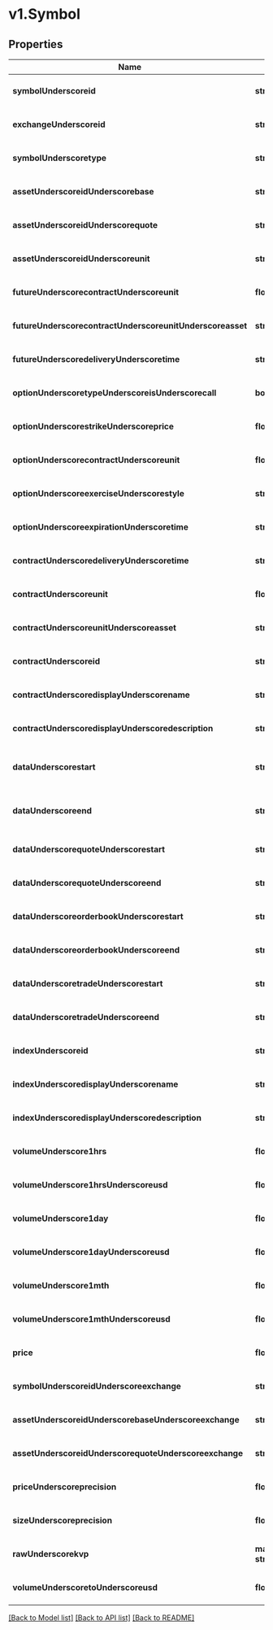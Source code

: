 # v1.Symbol

## Properties
Name | Type | Description | Notes
------------ | ------------- | ------------- | -------------
**symbolUnderscoreid** | **string** |  | [optional] [default to null]
**exchangeUnderscoreid** | **string** |  | [optional] [default to null]
**symbolUnderscoretype** | **string** |  | [optional] [default to null]
**assetUnderscoreidUnderscorebase** | **string** |  | [optional] [default to null]
**assetUnderscoreidUnderscorequote** | **string** |  | [optional] [default to null]
**assetUnderscoreidUnderscoreunit** | **string** |  | [optional] [default to null]
**futureUnderscorecontractUnderscoreunit** | **float** |  | [optional] [default to null]
**futureUnderscorecontractUnderscoreunitUnderscoreasset** | **string** |  | [optional] [default to null]
**futureUnderscoredeliveryUnderscoretime** | **string** |  | [optional] [default to null]
**optionUnderscoretypeUnderscoreisUnderscorecall** | **boolean** |  | [optional] [default to null]
**optionUnderscorestrikeUnderscoreprice** | **float** |  | [optional] [default to null]
**optionUnderscorecontractUnderscoreunit** | **float** |  | [optional] [default to null]
**optionUnderscoreexerciseUnderscorestyle** | **string** |  | [optional] [default to null]
**optionUnderscoreexpirationUnderscoretime** | **string** |  | [optional] [default to null]
**contractUnderscoredeliveryUnderscoretime** | **string** |  | [optional] [default to null]
**contractUnderscoreunit** | **float** |  | [optional] [default to null]
**contractUnderscoreunitUnderscoreasset** | **string** |  | [optional] [default to null]
**contractUnderscoreid** | **string** |  | [optional] [default to null]
**contractUnderscoredisplayUnderscorename** | **string** |  | [optional] [default to null]
**contractUnderscoredisplayUnderscoredescription** | **string** |  | [optional] [default to null]
**dataUnderscorestart** | **string** |  | [optional] [readonly] [default to null]
**dataUnderscoreend** | **string** |  | [optional] [readonly] [default to null]
**dataUnderscorequoteUnderscorestart** | **string** |  | [optional] [default to null]
**dataUnderscorequoteUnderscoreend** | **string** |  | [optional] [default to null]
**dataUnderscoreorderbookUnderscorestart** | **string** |  | [optional] [default to null]
**dataUnderscoreorderbookUnderscoreend** | **string** |  | [optional] [default to null]
**dataUnderscoretradeUnderscorestart** | **string** |  | [optional] [default to null]
**dataUnderscoretradeUnderscoreend** | **string** |  | [optional] [default to null]
**indexUnderscoreid** | **string** |  | [optional] [default to null]
**indexUnderscoredisplayUnderscorename** | **string** |  | [optional] [default to null]
**indexUnderscoredisplayUnderscoredescription** | **string** |  | [optional] [default to null]
**volumeUnderscore1hrs** | **float** |  | [optional] [default to null]
**volumeUnderscore1hrsUnderscoreusd** | **float** |  | [optional] [default to null]
**volumeUnderscore1day** | **float** |  | [optional] [default to null]
**volumeUnderscore1dayUnderscoreusd** | **float** |  | [optional] [default to null]
**volumeUnderscore1mth** | **float** |  | [optional] [default to null]
**volumeUnderscore1mthUnderscoreusd** | **float** |  | [optional] [default to null]
**price** | **float** |  | [optional] [default to null]
**symbolUnderscoreidUnderscoreexchange** | **string** |  | [optional] [default to null]
**assetUnderscoreidUnderscorebaseUnderscoreexchange** | **string** |  | [optional] [default to null]
**assetUnderscoreidUnderscorequoteUnderscoreexchange** | **string** |  | [optional] [default to null]
**priceUnderscoreprecision** | **float** |  | [optional] [default to null]
**sizeUnderscoreprecision** | **float** |  | [optional] [default to null]
**rawUnderscorekvp** | **map[String, string]** |  | [optional] [default to null]
**volumeUnderscoretoUnderscoreusd** | **float** |  | [optional] [default to null]

[[Back to Model list]](../README.md#documentation-for-models) [[Back to API list]](../README.md#documentation-for-api-endpoints) [[Back to README]](../README.md)


